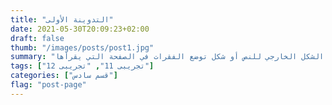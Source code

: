 ```yaml
---
title: "التدوينة الأولى"
date: 2021-05-30T20:09:23+02:00
draft: false
thumb: "/images/posts/post1.jpg"
summary: "هناك حقيقة مثبتة منذ زمن طويل وهي أن المحتوى المقروء لصفحة ما سيلهي القارئ عن التركيز على الشكل الخارجي للنص أو شكل توضع الفقرات في الصفحة التي يقرأها"
tags: ["تجريبى 11", "تجريبى 12"]
categories: ["قسم سادس"]
flag: "post-page"
---
```




